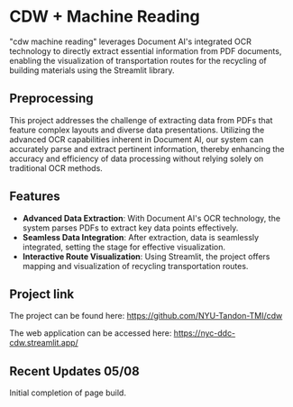 # CDW + Machine Reading

"cdw machine reading" leverages Document AI's integrated OCR technology to directly extract essential information from PDF documents, enabling the visualization of transportation routes for the recycling of building materials using the Streamlit library.

## Preprocessing
This project addresses the challenge of extracting data from PDFs that feature complex layouts and diverse data presentations. Utilizing the advanced OCR capabilities inherent in Document AI, our system can accurately parse and extract pertinent information, thereby enhancing the accuracy and efficiency of data processing without relying solely on traditional OCR methods.

## Features
- **Advanced Data Extraction**: With Document AI's OCR technology, the system parses PDFs to extract key data points effectively.
- **Seamless Data Integration**: After extraction, data is seamlessly integrated, setting the stage for effective visualization.
- **Interactive Route Visualization**: Using Streamlit, the project offers mapping and visualization of recycling transportation routes.

## Project link
The project can be found here:
https://github.com/NYU-Tandon-TMI/cdw


The web application can be accessed here:
https://nyc-ddc-cdw.streamlit.app/

## Recent Updates 05/08
Initial completion of page build.
